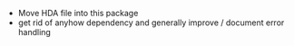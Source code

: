- Move HDA file into this package
- get rid of anyhow dependency and generally improve / document error handling